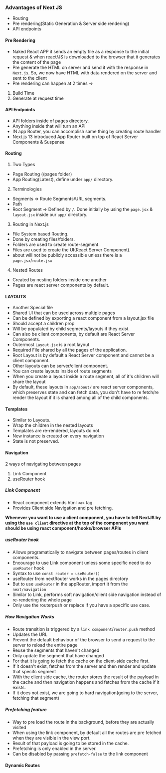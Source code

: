### Advantages of Next JS

- Routing
- Pre rendering(Static Generation & Server side rendering)
- API endpoints

#### Pre Rendering

- Naked React APP it sends an empty file as a response to the initial request &
  when react/JS is downloaded to the browser that it generates the content of
  the page
- Pre generate the HTML on server and send it with the response in `Next.js`.
  So, we now have HTML with data rendered on the server and sent to the client
- Pre rendering can happen at 2 times =>

1. Build Time
2. Generate at request time

#### API Endpoints

- API folders inside of pages directory.
- Anything inside that will turn an API
- IN app Router, you can accomplish same thing by creating route handler
- Next.js 13 introduced App Router built on top of React Server Components &
  Suspense

#### Routing

1. Two Types

- Page Routing (/pages folder)
- App Routing(Latest), define under `app/` directory.

2. Terminologies

- Segments => Route Segments/URL segments.
- Path
- Root Segment => Defined by `/`. Done initially by using the `page.jsx` &
  `layout.jsx` inside our `app/` directory.

3. Routing in Next.js

- File System based Routing.
- Done by creating files/folders.
- Folders are used to create route-segment.
- Files are used to create the UI(React Server Component).
- about will not be publicly accessible unless there is a `page.jsx`/`route.jsx`

4. Nested Routes

- Created by nesting folders inside one another
- Pages are react server components by default.

#### LAYOUTS

- Another Special file
- Shared UI that can be used across multiple pages
- Can be defined by exporting a react component from a layout.jsx file
- Should accept a children prop
- Will be populated by child segments/layouts if they exist.
- Can also be client components, by default are React Server Components.
- Outermost `Layout.jsx` is a root layout
- Required File shared by all the pages of the application.
- Root Layout is by default a React Server component and cannot be a client
  component.
- Other layouts can be server/client component.
- You can create layouts inside of route segments
- When you create a layout inside a route segment, all of it's children will
  share the layout
- By default, these layouts in `app/about/` are react server components, which
  preserves state and can fetch data, you don't have to re fetch/re render the
  layout if it is shared among all of the child components.

#### Templates

- Similar to Layouts.
- Wrap the children in the nested layouts
- Templates are re-rendered, layouts do not.
- New instance is created on every navigation
- State is not preserved.

#### Navigation

2 ways of navigating between pages

1. Link Component
2. useRouter hook

##### Link Component

- React component extends html `<a>` tag.
- Provides Client side Navigation and pre fetching.

<strong>Whenever you want to use a client component, you have to tell NextJS by
using the `use client` directive at the top of the component you want should be
using react component/hooks/browser APIs</strong>

##### useRouter hook

- Allows programatically to navigate between pages/routes in client components.
- Encourage to use Link component unless some specific need to do `useRouter`
  hook
- Syntax to use `const router = useRouter()`
- useRouter from nextRouter works in the pages directory
- But to use `useRouter` in the appRouter, import it from the `next/navigation`
- Similar to Link, performs soft navigation/client side navigation instead of
  re-rendering the whole page
- Only use the routerpush or replace if you have a specific use case.

##### How Navigation Works

- Route transition is triggered by a `link component`/`router.push` method
- Updates the URL
- Prevent the default behaviour of the browser to send a request to the server
  to reload the entire page
- Reuse the segments that haven't changed
- Only update the segment that have changed
- For that it is going to fetch the cache on the client-side cache first.
- If it doesn't exist, fetches from the server and then render and update that
  specifc segment
- With the client side cache, the router stores the result of the payload in the
  cache and then navigation happens and fetches from the cache if it exists.
- If it does not exist, we are going to hard navigation(going to the server,
  fetching that segment)

##### Prefetching feature

- Way to pre load the route in the background, before they are actually visited
- When using the link component, by default all the routes are pre fetched when
  they are visible in the view port.
- Result of that payload is going to be stored in the cache.
- Prefetching is only enabled in the server.
- Can be disabled by passing `prefetch-false` to the link component

#### Dynamic Routes
